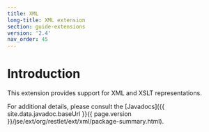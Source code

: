 ```yaml
---
title: XML
long-title: XML extension
section: guide-extensions
version: '2.4'
nav_order: 45
---
```

# Introduction

This extension provides support for XML and XSLT representations.

For additional details, please consult the
[Javadocs]({{ site.data.javadoc.baseUrl }}{{ page.version }}/jse/ext/org/restlet/ext/xml/package-summary.html).
